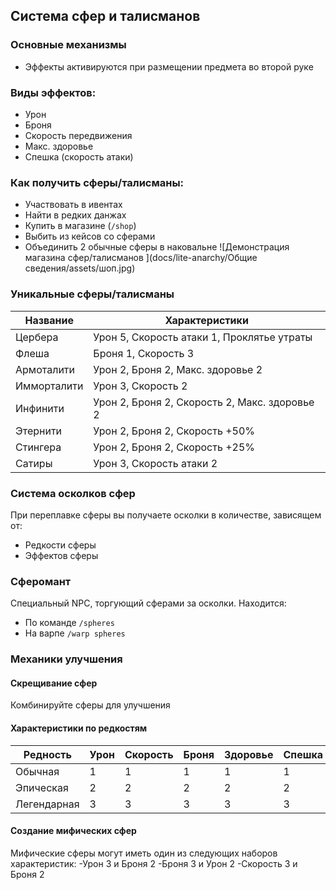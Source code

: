 ## Система сфер и талисманов

### Основные механизмы
- Эффекты активируются при размещении предмета во второй руке
### Виды эффектов:
- Урон
- Броня
- Скорость передвижения
- Макс. здоровье
- Спешка (скорость атаки)

### Как получить сферы/талисманы:
- Участвовать в ивентах
- Найти в редких данжах
- Купить в магазине (`/shop`)
- Выбить из кейсов со сферами
- Объединить 2 обычные сферы в наковальне
![Демонстрация магазина сфер/талисманов ](docs/lite-anarchy/Общие сведения/assets/шоп.jpg)

### Уникальные сферы/талисманы
| Название       | Характеристики                          |
|----------------|----------------------------------------|
| Цербера        | Урон 5, Скорость атаки 1, Проклятье утраты |
| Флеша          | Броня 1, Скорость 3                   |
| Армоталити     | Урон 2, Броня 2, Макс. здоровье 2     |
| Имморталити    | Урон 3, Скорость 2                     |
| Инфинити       | Урон 2, Броня 2, Скорость 2, Макс. здоровье 2 |
| Этернити       | Урон 2, Броня 2, Скорость +50%         |
| Стингера       | Урон 2, Броня 2, Скорость +25%         |
| Сатиры         | Урон 3, Скорость атаки 2               |

### Система осколков сфер
При переплавке сферы вы получаете осколки в количестве, зависящем от:
- Редкости сферы
- Эффектов сферы

### Сферомант
Специальный NPC, торгующий сферами за осколки. Находится:
- По команде `/spheres`
- На варпе `/warp spheres`

### Механики улучшения
#### Скрещивание сфер
Комбинируйте сферы для улучшения

#### Характеристики по редкостям
| Редность      | Урон | Скорость | Броня | Здоровье | Спешка |
|--------------|------|----------|-------|----------|--------|
| Обычная      | 1    | 1        | 1     | 1        | 1      |
| Эпическая    | 2    | 2        | 2     | 2        | 2      |
| Легендарная  | 3    | 3        | 3     | 3        | 3      |

#### Создание мифических сфер
Мифические сферы могут иметь один из следующих наборов характеристик:
-Урон 3 и Броня 2
-Броня 3 и Урон 2
-Скорость 3 и Броня 2
